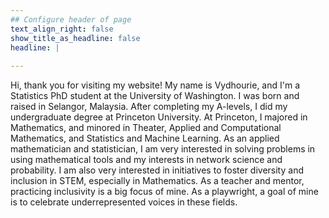 ```yaml
---
## Configure header of page
text_align_right: false
show_title_as_headline: false
headline: |
  
---
```


<!-- this is a subheadline -->
Hi, thank you for visiting my website! My name is Vydhourie, and I'm a Statistics PhD student at the University of Washington. I was born and raised in Selangor, Malaysia. After completing my A-levels, I did my undergraduate degree at Princeton University. At Princeton, I majored in Mathematics, and minored in Theater, Applied and Computational Mathematics, and Statistics and Machine Learning. As an applied mathematician and statistician, I am very interested in solving problems in using mathematical tools and my interests in network science and probability. I am also very interested in initiatives to foster diversity and inclusion in STEM, especially in Mathematics. As a teacher and mentor, practicing inclusivity is a big focus of mine. As a playwright, a goal of mine is to celebrate underrepresented voices in these fields.